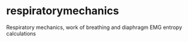 # respiratorymechanics
Respiratory mechanics, work of breathing and diaphragm EMG entropy calculations
